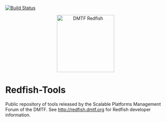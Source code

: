 [![Build Status](https://travis-ci.com/DMTF/Redfish-Tools.svg?branch=main)](https://travis-ci.com/github/DMTF/Redfish-Tools)
<p align="center">
  <img src="http://redfish.dmtf.org/sites/all/themes/dmtf2015/images/dmtf-redfish-logo.png" alt="DMTF Redfish" width=180>
</p>

# Redfish-Tools

Public repository of tools released by the Scalable Platforms Management Forum of the DMTF.  See http://redfish.dmtf.org for Redfish developer information.
